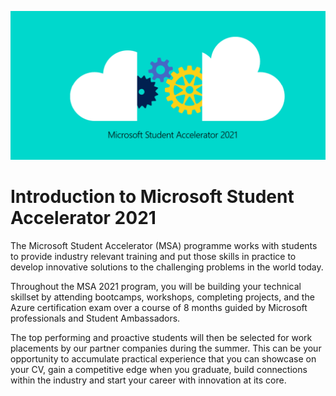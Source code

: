 ![Workshop_Banner](https://github.com/AUMSA/2021-MSA-content/blob/main/images/Screenshot%202021-05-10%20110859.png)

# Introduction to Microsoft Student Accelerator 2021

The Microsoft Student Accelerator (MSA) programme works with students to provide industry relevant training and put those skills in practice to develop innovative solutions to the challenging problems in the world today.

Throughout the MSA 2021 program, you will be building your technical skillset by attending bootcamps, workshops, completing projects, and the Azure certification exam over a course of 8 months guided by Microsoft professionals and Student Ambassadors.

The top performing and proactive students will then be selected for work placements by our partner companies during the summer. This can be your opportunity to accumulate practical experience that you can showcase on your CV, gain a competitive edge when you graduate, build connections within the industry and start your career with innovation at its core.
